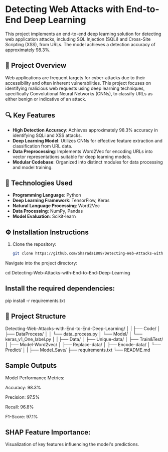 # Detecting Web Attacks with End-to-End Deep Learning

This project implements an end-to-end deep learning solution for detecting web application attacks, including SQL Injection (SQLi) and Cross-Site Scripting (XSS), from URLs. The model achieves a detection accuracy of approximately 98.3%.

## 🚀 Project Overview

Web applications are frequent targets for cyber-attacks due to their accessibility and often inherent vulnerabilities. This project focuses on identifying malicious web requests using deep learning techniques, specifically Convolutional Neural Networks (CNNs), to classify URLs as either benign or indicative of an attack.

## 🔍 Key Features

- **High Detection Accuracy**: Achieves approximately 98.3% accuracy in identifying SQLi and XSS attacks.
- **Deep Learning Model**: Utilizes CNNs for effective feature extraction and classification from URL data.
- **Data Preprocessing**: Implements Word2Vec for encoding URLs into vector representations suitable for deep learning models.
- **Modular Codebase**: Organized into distinct modules for data processing and model training.

## 🧠 Technologies Used

- **Programming Language**: Python
- **Deep Learning Framework**: TensorFlow, Keras
- **Natural Language Processing**: Word2Vec
- **Data Processing**: NumPy, Pandas
- **Model Evaluation**: Scikit-learn

## ⚙️ Installation Instructions

1. Clone the repository:
   ```bash
   git clone https://github.com/Sharada1809/Detecting-Web-Attacks-with-End-to-End-Deep-Learning.git
Navigate into the project directory:

cd Detecting-Web-Attacks-with-End-to-End-Deep-Learning


## Install the required dependencies:
pip install -r requirements.txt


## 📂 Project Structure

Detecting-Web-Attacks-with-End-to-End-Deep-Learning/
│
|
├── Code/
│   ├── DataProcess/
│   │   └── data_process.py
│   └── Model/
│       └── keras_v1_One_label.py
│
|
├── Data/
│   ├── Unique-data/
│   ├── Train&Test/
│   ├── Model-Word2vec/
│   ├── Replace-data/
│   ├── Encode-data/
│   └── Predict/
│
|
├── Model_Save/
├── requirements.txt
└── README.md


## Sample Outputs

Model Performance Metrics:

Accuracy: 98.3%

Precision: 97.5%

Recall: 96.8%

F1-Score: 97.1%

## SHAP Feature Importance:
Visualization of key features influencing the model's predictions.

